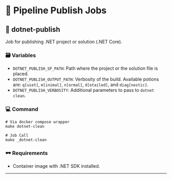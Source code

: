 # 📖 Pipeline Publish Jobs

## 📜 dotnet-publish

Job for publishing .NET project or solution (.NET Core).

### 🗃️ Variables
- `DOTNET_PUBLISH_SP_PATH`: Path where the project or the solution file is placed.
- `DOTNET_PUBLISH_OUTPUT_PATH`: Verbosity of the build. Available potions are: `q[uiet]`, `m[inimal]`, `n[ormal]`, `d[etailed]`, and `diag[nostic]`.
- `DOTNET_PUBLISH_VERBOSITY`: Additional parameters to pass to `dotnet clean`.

### 💻 Command
```Shell
# Via docker compose wrapper
make dotnet-clean

# Job Call
make _dotnet-clean
```

### 🕶️ Requirements
- Container image with .NET SDK installed.

---
